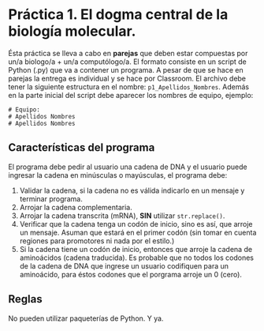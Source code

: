 # Práctica 1. El dogma central de la biología molecular.

Ésta práctica se lleva a cabo en **parejas** que deben estar compuestas por un/a biologo/a + un/a computólogo/a. El formato consiste en un script de Python (.py) que va a contener un programa. A pesar de que se  hace en parejas la entrega es individual y se hace por Classroom.  El archivo debe tener  la siguiente estructura en el nombre: `p1_Apellidos_Nombres`. Además en la parte inicial del script debe aparecer los nombres de equipo, ejemplo: 

```
# Equipo: 
# Apellidos Nombres
# Apellidos Nombres
```

## Características del programa

El programa debe pedir al usuario una cadena de DNA y el usuario puede ingresar la cadena en minúsculas o mayúsculas, el programa debe: 

1. Validar la cadena, si la cadena no es válida indicarlo en un mensaje y terminar programa. 
2. Arrojar la cadena complementaria. 
3. Arrojar la cadena transcrita (mRNA), **SIN** utilizar `str.replace()`.
4. Verificar que la cadena tenga un codón de inicio, sino es así, que arroje un mensaje. Asuman que estará en el primer codón (sin tomar en cuenta regiones para promotores ni nada por el estilo.)
5. Si la cadena tiene un codón de inicio, entonces que arroje la cadena de aminoácidos (cadena traducida). Es probable que no todos los codones de la cadena de DNA que ingrese un usuario codifiquen para un aminoácido, para éstos codones que el porgrama arroje un 0 (cero). 

## Reglas
 
 No pueden utilizar paqueterías de Python. 
 Y ya.

 
